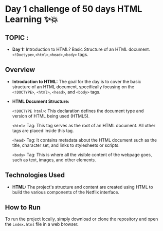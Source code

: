 # Day 1 challenge of 50 days HTML Learning ✨💥
## TOPIC :
- **Day 1:** Introduction to HTML? Basic Structure of an HTML document.`<!Doctype>`,`<html>`,`<head>`,`<body>` tags.



## Overview
- **Introduction to HTML:**  The goal for the day is to cover the basic structure of an HTML document, specifically focusing on the `<!DOCTYPE>`, `<html>`, `<head>`, and `<body>` tags.

 - **HTML Document Structure:** 
 
   `<!DOCTYPE html>`: This declaration defines the document type and version of HTML being used (HTML5).

   `<html>` Tag: This tag serves as the root of an HTML document. All other tags are placed inside this tag.

   `<head>` Tag: It contains metadata about the HTML document such as the title, character set, and links to stylesheets or scripts.

   `<body>` Tag: This is where all the visible content of the webpage goes, such as text, images, and other elements.



## Technologies Used

- **HTML:** The project's structure and content are created using HTML to build the various components of the Netflix interface.





## How to Run

To run the project locally, simply download or clone the repository and open the `index.html` file in a web browser.


